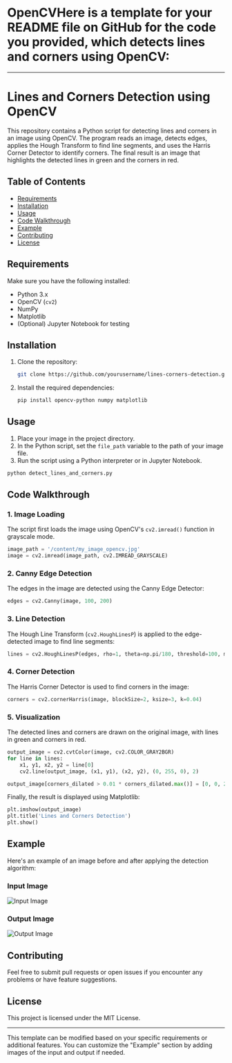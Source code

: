 # OpenCVHere is a template for your README file on GitHub for the code you provided, which detects lines and corners using OpenCV:

---

# Lines and Corners Detection using OpenCV

This repository contains a Python script for detecting lines and corners in an image using OpenCV. The program reads an image, detects edges, applies the Hough Transform to find line segments, and uses the Harris Corner Detector to identify corners. The final result is an image that highlights the detected lines in green and the corners in red.

## Table of Contents

- [Requirements](#requirements)
- [Installation](#installation)
- [Usage](#usage)
- [Code Walkthrough](#code-walkthrough)
- [Example](#example)
- [Contributing](#contributing)
- [License](#license)

## Requirements

Make sure you have the following installed:
- Python 3.x
- OpenCV (`cv2`)
- NumPy
- Matplotlib
- (Optional) Jupyter Notebook for testing

## Installation

1. Clone the repository:
   ```bash
   git clone https://github.com/yourusername/lines-corners-detection.git
   ```

2. Install the required dependencies:
   ```bash
   pip install opencv-python numpy matplotlib
   ```

## Usage

1. Place your image in the project directory.
2. In the Python script, set the `file_path` variable to the path of your image file.
3. Run the script using a Python interpreter or in Jupyter Notebook.

```bash
python detect_lines_and_corners.py
```

## Code Walkthrough

### 1. Image Loading

The script first loads the image using OpenCV's `cv2.imread()` function in grayscale mode.

```python
image_path = '/content/my_image_opencv.jpg'
image = cv2.imread(image_path, cv2.IMREAD_GRAYSCALE)
```

### 2. Canny Edge Detection

The edges in the image are detected using the Canny Edge Detector:

```python
edges = cv2.Canny(image, 100, 200)
```

### 3. Line Detection

The Hough Line Transform (`cv2.HoughLinesP`) is applied to the edge-detected image to find line segments:

```python
lines = cv2.HoughLinesP(edges, rho=1, theta=np.pi/180, threshold=100, minLineLength=50, maxLineGap=10)
```

### 4. Corner Detection

The Harris Corner Detector is used to find corners in the image:

```python
corners = cv2.cornerHarris(image, blockSize=2, ksize=3, k=0.04)
```

### 5. Visualization

The detected lines and corners are drawn on the original image, with lines in green and corners in red.

```python
output_image = cv2.cvtColor(image, cv2.COLOR_GRAY2BGR)
for line in lines:
    x1, y1, x2, y2 = line[0]
    cv2.line(output_image, (x1, y1), (x2, y2), (0, 255, 0), 2)

output_image[corners_dilated > 0.01 * corners_dilated.max()] = [0, 0, 255]
```

Finally, the result is displayed using Matplotlib:

```python
plt.imshow(output_image)
plt.title('Lines and Corners Detection')
plt.show()
```

## Example

Here's an example of an image before and after applying the detection algorithm:

### Input Image
![Input Image](/content/my_image_opencv.jpg)

### Output Image
![Output Image](/content/my_image_opencv_post.jpg)

## Contributing

Feel free to submit pull requests or open issues if you encounter any problems or have feature suggestions.

## License

This project is licensed under the MIT License.

---

This template can be modified based on your specific requirements or additional features. You can customize the "Example" section by adding images of the input and output if needed.
